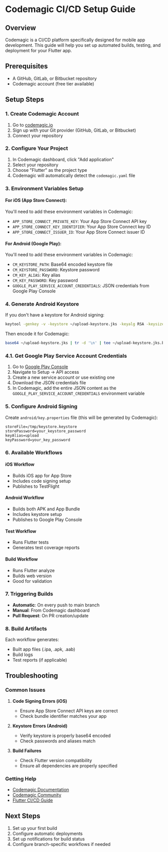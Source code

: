 # Codemagic CI/CD Setup Guide

## Overview
Codemagic is a CI/CD platform specifically designed for mobile app development. This guide will help you set up automated builds, testing, and deployment for your Flutter app.

## Prerequisites
- A GitHub, GitLab, or Bitbucket repository
- Codemagic account (free tier available)

## Setup Steps

### 1. Create Codemagic Account
1. Go to [codemagic.io](https://codemagic.io)
2. Sign up with your Git provider (GitHub, GitLab, or Bitbucket)
3. Connect your repository

### 2. Configure Your Project
1. In Codemagic dashboard, click "Add application"
2. Select your repository
3. Choose "Flutter" as the project type
4. Codemagic will automatically detect the `codemagic.yaml` file

### 3. Environment Variables Setup

#### For iOS (App Store Connect):
You'll need to add these environment variables in Codemagic:
- `APP_STORE_CONNECT_PRIVATE_KEY`: Your App Store Connect API key
- `APP_STORE_CONNECT_KEY_IDENTIFIER`: Your App Store Connect key ID
- `APP_STORE_CONNECT_ISSUER_ID`: Your App Store Connect issuer ID

#### For Android (Google Play):
You'll need to add these environment variables in Codemagic:
- `CM_KEYSTORE_PATH`: Base64 encoded keystore file
- `CM_KEYSTORE_PASSWORD`: Keystore password
- `CM_KEY_ALIAS`: Key alias
- `CM_KEY_PASSWORD`: Key password
- `GOOGLE_PLAY_SERVICE_ACCOUNT_CREDENTIALS`: JSON credentials from Google Play Console

### 4. Generate Android Keystore
If you don't have a keystore for Android signing:

```bash
keytool -genkey -v -keystore ~/upload-keystore.jks -keyalg RSA -keysize 2048 -validity 10000 -alias upload
```

Then encode it for Codemagic:
```bash
base64 ~/upload-keystore.jks | tr -d '\n' | tee ~/upload-keystore.jks.base64.txt
```

### 4.1. Get Google Play Service Account Credentials
1. Go to [Google Play Console](https://play.google.com/console)
2. Navigate to Setup → API access
3. Create a new service account or use existing one
4. Download the JSON credentials file
5. In Codemagic, add the entire JSON content as the `GOOGLE_PLAY_SERVICE_ACCOUNT_CREDENTIALS` environment variable

### 5. Configure Android Signing
Create `android/key.properties` file (this will be generated by Codemagic):
```properties
storeFile=/tmp/keystore.keystore
storePassword=your_keystore_password
keyAlias=upload
keyPassword=your_key_password
```

### 6. Available Workflows

#### iOS Workflow
- Builds iOS app for App Store
- Includes code signing setup
- Publishes to TestFlight

#### Android Workflow
- Builds both APK and App Bundle
- Includes keystore setup
- Publishes to Google Play Console

#### Test Workflow
- Runs Flutter tests
- Generates test coverage reports

#### Build Workflow
- Runs Flutter analyze
- Builds web version
- Good for validation

### 7. Triggering Builds
- **Automatic**: On every push to main branch
- **Manual**: From Codemagic dashboard
- **Pull Request**: On PR creation/update

### 8. Build Artifacts
Each workflow generates:
- Built app files (.ipa, .apk, .aab)
- Build logs
- Test reports (if applicable)

## Troubleshooting

### Common Issues

1. **Code Signing Errors (iOS)**
   - Ensure App Store Connect API keys are correct
   - Check bundle identifier matches your app

2. **Keystore Errors (Android)**
   - Verify keystore is properly base64 encoded
   - Check passwords and aliases match

3. **Build Failures**
   - Check Flutter version compatibility
   - Ensure all dependencies are properly specified

### Getting Help
- [Codemagic Documentation](https://docs.codemagic.io/)
- [Codemagic Community](https://codemagic.io/community/)
- [Flutter CI/CD Guide](https://docs.codemagic.io/flutter/flutter-projects/)

## Next Steps
1. Set up your first build
2. Configure automatic deployments
3. Set up notifications for build status
4. Configure branch-specific workflows if needed
